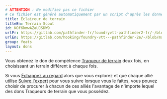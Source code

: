 ```yaml
---
# ATTENTION : Ne modifiez pas ce fichier
# Ce fichier est généré automatiquement par un script d'après les données du module Foundry VTT officiel et de sa traduction
title: Éclaireur de terrain
titleEn: Terrain Scout
id: KOf6kmwAZaUJSDW9
urlFr: https://gitlab.com/pathfinder-fr/foundryvtt-pathfinder2-fr/-/blob/master/data/feats/KOf6kmwAZaUJSDW9.htm
urlEn: https://gitlab.com/hooking/foundry-vtt---pathfinder-2e/-/blob/master/packs/data/feats.db/terrain-scout.json
group: feats
layout: dons
---
```

Vous obtenez le don de compétence [Traqueur de terrain](traqueur-de-terrain.md) deux fois, en choisissant un terrain différent à chaque fois.

Si vous [Échappez au regard](../actions/échapper-aux-regards.md) alors que vous explorez et que chaque allié utilise [Suivre l'expert](../actions/suivre-l-expert.md) pour vous suivre lorsque vous le faites, vous pouvez choisir de procurer à chacun de ces alliés l'avantage de n'importe lequel des dons Traqueurs de terrain que vous possédez.


